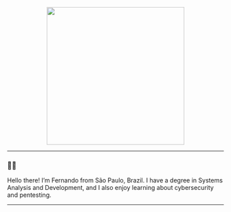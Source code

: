 
<div align="center">
  <img height="320em" src="https://mir-s3-cdn-cf.behance.net/project_modules/1400_opt_1/81bb4b165684019.640b6038d133e.gif">
</div>

---

### 👨‍💻

Hello there! I’m Fernando from São Paulo, Brazil. I have a degree in Systems Analysis and Development, and I also enjoy learning about cybersecurity and pentesting.

---

